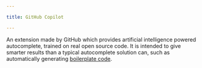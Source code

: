 ```yaml
---

title: GitHub Copilot

---
```


An extension made by GitHub which provides artificial intelligence powered
autocomplete, trained on real open source code. It is intended to give smarter
results than a typical autocomplete solution can, such as automatically
generating [boilerplate code][boilerplate-code].

[boilerplate-code]: https://en.wikipedia.org/wiki/Boilerplate_code

<!--more-->
